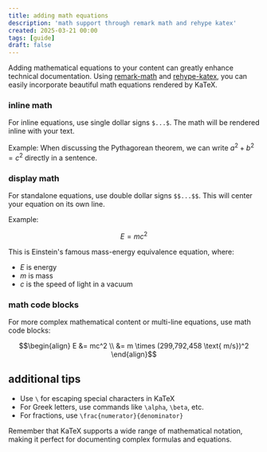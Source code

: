 ```yaml
---
title: adding math equations
description: 'math support through remark math and rehype katex'
created: 2025-03-21 00:00
tags: [guide]
draft: false
---
```


Adding mathematical equations to your content can greatly enhance technical documentation. Using [remark-math](https://github.com/remarkjs/remark-math) and [rehype-katex](https://github.com/remarkjs/remark-math/tree/main/packages/rehype-katex), you can easily incorporate beautiful math equations rendered by KaTeX.

### inline math

For inline equations, use single dollar signs `$...$`. The math will be rendered inline with your text.

Example: When discussing the Pythagorean theorem, we can write $a^2 + b^2 = c^2$ directly in a sentence.

### display math

For standalone equations, use double dollar signs `$$...$$`. This will center your equation on its own line.

Example:

$$
E = mc^2
$$

This is Einstein's famous mass-energy equivalence equation, where:

- $E$ is energy
- $m$ is mass
- $c$ is the speed of light in a vacuum

### math code blocks

For more complex mathematical content or multi-line equations, use math code blocks:

```math
\begin{align}
E &= mc^2 \\
&= m \times (299,792,458 \text{ m/s})^2
\end{align}
```

## additional tips

- Use `\` for escaping special characters in KaTeX
- For Greek letters, use commands like `\alpha`, `\beta`, etc.
- For fractions, use `\frac{numerator}{denominator}`

Remember that KaTeX supports a wide range of mathematical notation, making it perfect for documenting complex formulas and equations.

